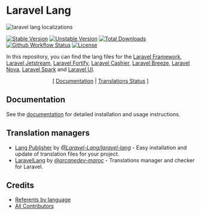 # Laravel Lang

![laravel lang localizations](https://preview.dragon-code.pro/laravel-lang/localizations.svg?brand=laravel&invert=1)

[![Stable Version][badge_stable]][link_packagist]
[![Unstable Version][badge_unstable]][link_packagist]
[![Total Downloads][badge_downloads]][link_packagist]
[![Github Workflow Status][badge_build]][link_build]
[![License][badge_license]][link_license]

In this repository, you can find the lang files for the [Laravel Framework](https://laravel.com), [Laravel Jetstream](https://jetstream.laravel.com), [Laravel Fortify](https://github.com/laravel/fortify), [Laravel Cashier](https://laravel.com/docs/billing), [Laravel Breeze](https://github.com/laravel/breeze), [Laravel Nova](https://nova.laravel.com), [Laravel Spark](https://spark.laravel.com) and [Laravel UI](https://github.com/laravel/ui).

<p align="center">
    [
        <a href="https://laravel-lang.com">Documentation</a> |
        <a href="https://laravel-lang.com/status.html">Translations Status</a>
    ]
</p>

## Documentation

See the [documentation](https://laravel-lang.com) for detailed installation and usage instructions.

## Translation managers

* [Lang Publisher](https://publisher.laravel-lang.com) by [*@Laravel-Lang/laravel-lang*](https://github.com/Laravel-Lang/publisher) - Easy installation and update of
  translation files for your project.
* [LaravelLang](https://github.com/ARCANEDEV/LaravelLang) by [*@arcanedev-maroc*](https://github.com/ARCANEDEV) - Translations manager and checker for Laravel.

## Credits

- [Referents by language](https://laravel-lang.com/referents.html)
- [All Contributors](https://github.com/Laravel-Lang/lang/graphs/contributors)


[badge_build]:          https://img.shields.io/github/workflow/status/laravel-lang/lang/phpunit?style=flat-square

[badge_downloads]:      https://img.shields.io/packagist/dt/laravel-lang/lang.svg?style=flat-square

[badge_license]:        https://img.shields.io/packagist/l/laravel-lang/lang.svg?style=flat-square

[badge_stable]:         https://img.shields.io/github/v/release/laravel-lang/lang?label=stable&style=flat-square

[badge_unstable]:       https://img.shields.io/badge/unstable-dev--main-orange?style=flat-square

[link_build]:           https://github.com/laravel-lang/lang/actions

[link_license]:         LICENSE.md

[link_packagist]:       https://packagist.org/packages/laravel-lang/lang
